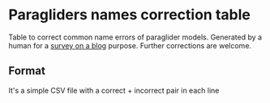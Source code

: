 # Paragliders names correction table

Table to correct common name errors of paraglider models. Generated by a human for a [survey on a blog](https://ostatninaziemi.pl/en/favourite-paragliders/) purpose.
Further corrections are welcome.

## Format

It's a simple CSV file with a correct + incorrect pair in each line
